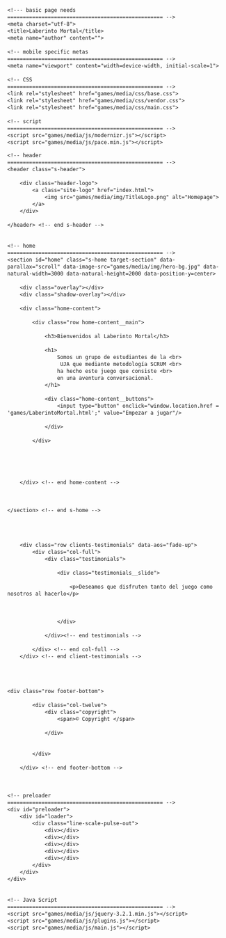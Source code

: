 <!DOCTYPE html>
<!--[if lt IE 9 ]><html class="no-js oldie" lang="en"> <![endif]-->
<!--[if IE 9 ]><html class="no-js oldie ie9" lang="en"> <![endif]-->
<!--[if (gte IE 9)|!(IE)]><!-->
<html class="no-js" lang="en">
<!--<![endif]-->

<head>

    <!--- basic page needs
    ================================================== -->
    <meta charset="utf-8">
    <title>Laberinto Mortal</title>
    <meta name="author" content="">

    <!-- mobile specific metas
    ================================================== -->
    <meta name="viewport" content="width=device-width, initial-scale=1">

    <!-- CSS
    ================================================== -->
    <link rel="stylesheet" href="games/media/css/base.css">
    <link rel="stylesheet" href="games/media/css/vendor.css">
    <link rel="stylesheet" href="games/media/css/main.css">

    <!-- script
    ================================================== -->
    <script src="games/media/js/modernizr.js"></script>
    <script src="games/media/js/pace.min.js"></script>



</head>

<body id="top">

    <!-- header
    ================================================== -->
    <header class="s-header">

        <div class="header-logo">
            <a class="site-logo" href="index.html">
                <img src="games/media/img/TitleLogo.png" alt="Homepage">
            </a>
        </div>

    </header> <!-- end s-header -->


    <!-- home
    ================================================== -->
    <section id="home" class="s-home target-section" data-parallax="scroll" data-image-src="games/media/img/hero-bg.jpg" data-natural-width=3000 data-natural-height=2000 data-position-y=center>

        <div class="overlay"></div>
        <div class="shadow-overlay"></div>

        <div class="home-content">

            <div class="row home-content__main">

                <h3>Bienvenidos al Laberinto Mortal</h3>

                <h1>
                    Somos un grupo de estudiantes de la <br>
                     UJA que mediante metodología SCRUM <br>
                    ha hecho este juego que consiste <br>
                    en una aventura conversacional.
                </h1>

                <div class="home-content__buttons">
                    <input type="button" onclick="window.location.href = 'games/LaberintoMortal.html';" value="Empezar a jugar"/>

                </div>

            </div>





        </div> <!-- end home-content -->



    </section> <!-- end s-home -->




        <div class="row clients-testimonials" data-aos="fade-up">
            <div class="col-full">
                <div class="testimonials">

                    <div class="testimonials__slide">

                        <p>Deseamos que disfruten tanto del juego como nosotros al hacerlo</p>



                    </div>

                </div><!-- end testimonials -->

            </div> <!-- end col-full -->
        </div> <!-- end client-testimonials -->




    <div class="row footer-bottom">

            <div class="col-twelve">
                <div class="copyright">
                    <span>© Copyright </span>

                </div>


            </div>

        </div> <!-- end footer-bottom -->



    <!-- preloader
    ================================================== -->
    <div id="preloader">
        <div id="loader">
            <div class="line-scale-pulse-out">
                <div></div>
                <div></div>
                <div></div>
                <div></div>
                <div></div>
            </div>
        </div>
    </div>


    <!-- Java Script
    ================================================== -->
    <script src="games/media/js/jquery-3.2.1.min.js"></script>
    <script src="games/media/js/plugins.js"></script>
    <script src="games/media/js/main.js"></script>

</body>

</html>

